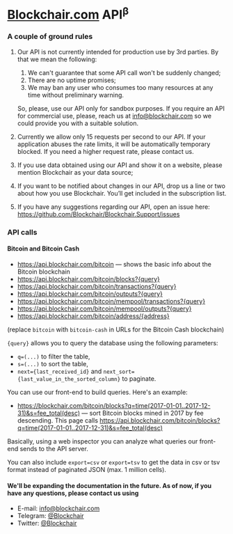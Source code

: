 # [Blockchair.com](https://blockchair.com/) API<sup>β</sup>

### A couple of ground rules

1. Our API is not currently intended for production use by 3rd parties. By that we mean the following:
    1. We can't guarantee that some API call won't be suddenly changed;
    2. There are no uptime promises;
    3. We may ban any user who consumes too many resources at any time without preliminary warning.
    
    So, please, use our API only for sandbox purposes. If you require an API for commercial use, please, reach us at [info@blockchair.com](mailto:info@blockchair.com) so we could provide you with a suitable solution. 
    
2. Currently we allow only 15 requests per second to our API. If your application abuses the rate limits, it will be automatically temporary blocked. If you need a higher request rate, please contact us.

3. If you use data obtained using our API and show it on a website, please mention Blockchair as your data source;

4. If you want to be notified about changes in our API, drop us a line or two about how you use Blockchair. You’ll get included in the subscription list.

5. If you have any suggestions regarding our API, open an issue here: https://github.com/Blockchair/Blockchair.Support/issues

### API calls

#### Bitcoin and Bitcoin Cash

* https://api.blockchair.com/bitcoin — shows the basic info about the Bitcoin blockchain
* https://api.blockchair.com/bitcoin/blocks?{query}
* https://api.blockchair.com/bitcoin/transactions?{query}
* https://api.blockchair.com/bitcoin/outputs?{query}
* https://api.blockchair.com/bitcoin/mempool/transactions?{query}
* https://api.blockchair.com/bitcoin/mempool/outputs?{query}
* https://api.blockchair.com/bitcoin/address/{address}

(replace `bitcoin` with `bitcoin-cash` in URLs for the Bitcoin Cash blockchain)

`{query}` allows you to query the database using the following parameters:

* `q=(...)` to filter the table,
* `s=(...)` to sort the table,
* `next={last_received_id}` and `next_sort={last_value_in_the_sorted_column}` to paginate.

You can use our front-end to build queries. Here's an example:

* https://blockchair.com/bitcoin/blocks?q=time(2017-01-01..2017-12-31)&s=fee_total(desc) — sort Bitcoin blocks mined in 2017 by fee descending. This page calls https://api.blockchair.com/bitcoin/blocks?q=time(2017-01-01..2017-12-31)&s=fee_total(desc)

Basically, using a web inspector you can analyze what queries our front-end sends to the API server.

You can also include `export=csv` or `export=tsv` to get the data in csv or tsv format instead of paginated JSON (max. 1 million cells).

#### We'll be expanding the documentation in the future. As of now, if you have any questions, please contact us using
* E-mail: [info@blockchair.com](mailto:info@blockchair.com)
* Telegram: [@Blockchair](https://telegram.me/Blockchair)
* Twitter: [@Blockchair](https://twitter.com/Blockchair)
